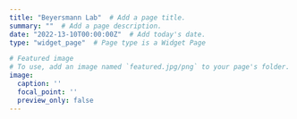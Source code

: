 ```yaml
---
title: "Beyersmann Lab"  # Add a page title.
summary: ""  # Add a page description.
date: "2022-13-10T00:00:00Z"  # Add today's date.
type: "widget_page"  # Page type is a Widget Page

# Featured image
# To use, add an image named `featured.jpg/png` to your page's folder.
image:
  caption: ''
  focal_point: ''
  preview_only: false
---
```


